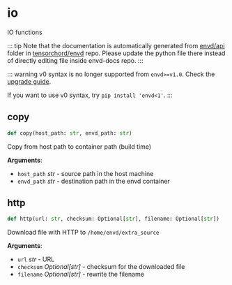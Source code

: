 # io

IO functions

::: tip
Note that the documentation is automatically generated from [envd/api](https://github.com/tensorchord/envd/tree/main/envd/api) folder
in [tensorchord/envd](https://github.com/tensorchord/envd/tree/main/envd/api) repo.
Please update the python file there instead of directly editing file inside envd-docs repo.
:::

::: warning
v0 syntax is no longer supported from `envd>=v1.0`. Check the [upgrade guide](https://envd.tensorchord.ai/guide/v1.html).

If you want to use v0 syntax, try `pip install 'envd<1'`.
:::

## copy

```python
def copy(host_path: str, envd_path: str)
```

Copy from host path to container path (build time)

**Arguments**:

- `host_path` _str_ - source path in the host machine
- `envd_path` _str_ - destination path in the envd container

## http

```python
def http(url: str, checksum: Optional[str], filename: Optional[str])
```

Download file with HTTP to `/home/envd/extra_source`

**Arguments**:

- `url` _str_ - URL
- `checksum` _Optional[str]_ - checksum for the downloaded file
- `filename` _Optional[str]_ - rewrite the filename

